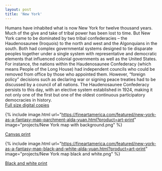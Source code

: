 ```yaml
---
layout: post
title: 'New York'
---
```

Humans have inhabited what is now New York for twelve thousand years. Much of the give and take of tribal power has been lost to time. But New York came to be dominated by two tribal confederacies – the Haudenosaunee (Iroquois) to the north and west and the Algonquians in the south. Both had complex governmental systems designed to tie disparate peoples together under a single system with representative and democratic elements that influenced colonial governments as well as the United States. For instance, the nations within the Haudenosaunee Confederacy (which means People of the Long House) had independent councils who could be removed from office by those who appointed them. However, “foreign policy” decisions such as declaring war or signing peace treaties had to be discussed by a council of all nations. The Haudenosaunee Confederacy persists to this day, with an elective system established in 1924, making it not only one of the first but one of the oldest continuous participatory democracies in history. 
<br>
[Full size digital copies](https://aldayuan.itch.io/new-york-as-a-fantasy-map)
<br>

{% include image.html url="https://fineartamerica.com/featured/new-york-as-a-fantasy-map-parchment-alda-yuan.html?product=art-print" image="projects/New York map with background.png" %}

[Canvas print](https://fineartamerica.com/featured/new-york-as-a-fantasy-map-parchment-alda-yuan.html?product=art-print)

{% include image.html url="https://fineartamerica.com/featured/new-york-as-a-fantasy-map-black-and-white-alda-yuan.html?product=art-print" image="projects/New York map black and white.png" %}

[Black and white print](https://fineartamerica.com/featured/new-york-as-a-fantasy-map-black-and-white-alda-yuan.html?product=art-print)
